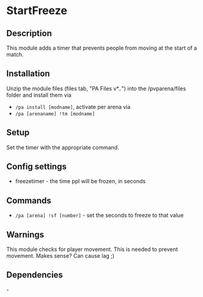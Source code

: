 # StartFreeze

## Description

This module adds a timer that prevents people from moving at the start of a match.

## Installation

Unzip the module files (files tab, "PA Files v*.*.*") into the /pvparena/files folder and install them via

- `/pa install [modname]`, activate per arena via
- `/pa [arenaname] !tm [modname]`

## Setup

Set the timer with the appropriate command.

## Config settings

- freezetimer \- the time ppl will be frozen, in seconds 

## Commands


- `/pa [arena] !sf [number]` \- set the seconds to freeze to that value 

## Warnings

This module checks for player movement. This is needed to prevent movement. Makes sense? Can cause lag ;)

## Dependencies

\-

